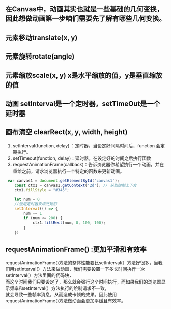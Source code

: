 ## 在Canvas中，动画其实也就是一些基础的几何变换，因此想做动画第一步咱们需要先了解有哪些几何变换。

## 元素移动translate(x, y)
## 元素旋转rotate(angle)
## 元素缩放scale(x, y)  x是水平缩放的值，y是垂直缩放的值

## 动画 setInterval是一个定时器，setTimeOut是一个延时器
## 画布清空  clearRect(x, y, width, height)

1. setInterval(function, delay) ：定时器，当设定好间隔时间后，function 会定期执行。
2. setTimeout(function, delay)：延时器，在设定好的时间之后执行函数
3. requestAnimationFrame(callback)：告诉浏览器你希望执行一个动画，并在重绘之前，请求浏览器执行一个特定的函数来更新动画。
```js
 var canvas1 = document.getElementById('canvas1');
    const ctx1 = canvas1.getContext('2d'); // 获取绘制上下文
    ctx1.fillStyle = "#345";

    let num = 0
    //使用定时器来填充矩形
    setInterval(() => {
        num += 1
        if (num <= 200) {
            ctx1.fillRect(num, 0, 100, 100);
        }
    })
```


## requestAnimationFrame() :更加平滑和有效率
requestAnimationFrame()方法的整体性能要比setInterval(）方法好很多，当我们用setInterval(）方法来做动画，我们需要设置一下多长时间执行一次setInterval(）方法里面的代码块，</br>
而这个时间我们只要设定了，那么就会强行这个时间执行，而如果我们的浏览器显示频率和setInterval(）方法执行的绘制请求不一致，</br>
就会导致一些帧率消息，从而造成卡顿的效果。因此使用requestAnimationFrame()方法做动画会更加平缓且有效率。


